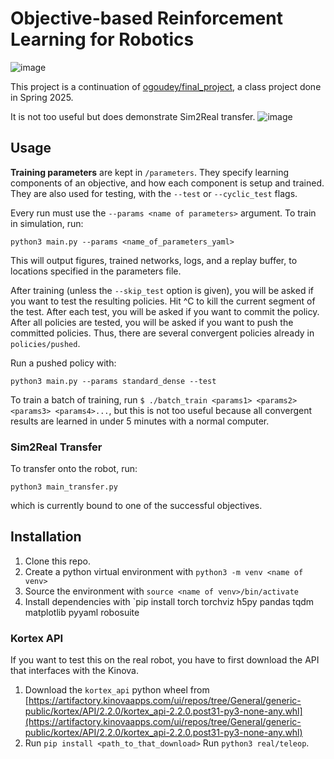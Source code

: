 # Objective-based Reinforcement Learning for Robotics
![image](https://github.com/user-attachments/assets/5744903c-daf2-4ab3-b73c-4dd53b483d7d)


This project is a continuation of [ogoudey/final_project](https://github.com/ogoudey/final_project), a class project done in Spring 2025.

It is not too useful but does demonstrate Sim2Real transfer.
![image](https://github.com/user-attachments/assets/cf9f72f8-3367-439e-8f6f-5b29fa430cf0)

## Usage


**Training parameters** are kept in `/parameters`. They specify learning components of an objective, and how each component is setup and trained. They are also used for testing, with the `--test` or `--cyclic_test` flags. 

Every run must use the `--params <name of parameters>` argument. To train in simulation, run:
```
python3 main.py --params <name_of_parameters_yaml>
```
This will output figures, trained networks, logs, and a replay buffer, to locations specified in the parameters file.

After training (unless the `--skip_test` option is given), you will be asked if you want to test the resulting policies. Hit ^C to kill the current segment of the test. After each test, you will be asked if you want to commit the policy. After all policies are tested, you will be asked if you want to push the committed policies. Thus, there are several convergent policies already in `policies/pushed`.

Run a pushed policy with:
```
python3 main.py --params standard_dense --test
```

To train a batch of training, run `$ ./batch_train <params1> <params2> <params3> <params4>...`, but this is not too useful because all convergent results are learned in under 5 minutes with a normal computer.



### Sim2Real Transfer
To transfer onto the robot, run:
```
python3 main_transfer.py
```
which is currently bound to one of the successful objectives.

## Installation
1. Clone this repo.
2. Create a python virtual environment with `python3 -m venv <name of venv>`
3. Source the environment with `source <name of venv>/bin/activate`
4. Install dependencies with `pip install torch torchviz h5py pandas tqdm matplotlib pyyaml robosuite

### Kortex API
If you want to test this on the real robot, you have to first download the API that interfaces with the Kinova.
1. Download the `kortex_api` python wheel from [https://artifactory.kinovaapps.com/ui/repos/tree/General/generic-public/kortex/API/2.2.0/kortex_api-2.2.0.post31-py3-none-any.whl](https://artifactory.kinovaapps.com/ui/repos/tree/General/generic-public/kortex/API/2.2.0/kortex_api-2.2.0.post31-py3-none-any.whl)
2. Run `pip install <path_to_that_download>`
Run `python3 real/teleop`.
